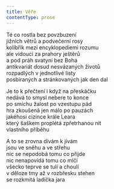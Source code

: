 ```yaml
---
title: Věře
contentType: prose
---
```


<section>

Té co rostla bez povzbuzení  
jižních větrů a podvečerní rosy  
kolibřík mezi encyklopediemi rozumu  
ale vidoucí za prahory ještěrů  
a pod práh svatyní bez Boha  
antikvariát dosud nesvázaných životů  
rozpadlých v jednotlivé listy  
posbíraných a stránkovaných jak den dal

Je to k přečtení i když na přeskáčku  
nedává to smysl nebere to konce  
po smíchu žalost po vzestupu pád  
hra zkoušená jen málo po pauzách  
jakéhosi cizince krále Leara  
který šaškem proplétá zpřetrhanou nit  
vlastního příběhu

A to se zrovna dívám k jívám  
jsou ve sněhu a ve střehu  
nic se nepodobá tomu co přijde  
nic nenapovídá tomu co mlčí  
všecko teprve se tulí a choulí  
v děloze tmy až v rozbřesku stehen  
se rozkmitá ladička jara

</section>
